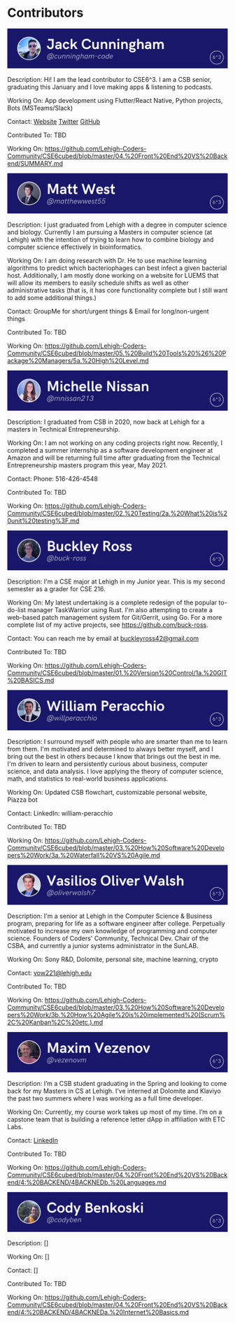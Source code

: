 # Contributors

![John Cunningham](https://raw.githubusercontent.com/Lehigh-Coders-Community/CSE6cubed/master/FILES/profilephotos/1.png)

Description: Hi! I am the lead contributor to CSE6^3. I am a CSB senior, graduating this January and I love making apps & listening to podcasts.

Working On: App development using Flutter/React Native, Python projects, Bots (MSTeams/Slack)

Contact: [Website](www.johncunnigham.co) [Twitter](https://twitter.com/cunningham_code) [GitHub](https://github.com/cunningham-code)

Contributed To: TBD

Working On: https://github.com/Lehigh-Coders-Community/CSE6cubed/blob/master/04.%20Front%20End%20VS%20Backend/SUMMARY.md

![Matt West](https://raw.githubusercontent.com/Lehigh-Coders-Community/CSE6cubed/master/FILES/profilephotos/4.png)

Description: I just graduated from Lehigh with a degree in computer science and biology. Currently I am pursuing a Masters in computer science (at Lehigh) with the intention of trying to learn how to combine biology and computer science effectively in bioinformatics.

Working On: I am doing research with Dr. He to use machine learning algorithms to predict which bacteriophages can best infect a given bacterial host. Additionally, I am mostly done working on a website for LUEMS that will allow its members to easily schedule shifts as well as other administrative tasks (that is, it has core functionality complete but I still want to add some additional things.)

Contact: GroupMe for short/urgent things & Email for long/non-urgent things

Contributed To: TBD

Working On: https://github.com/Lehigh-Coders-Community/CSE6cubed/blob/master/05.%20Build%20Tools%20%26%20Package%20Managers/5a.%20High%20Level.md

![Michelle Nissan](https://raw.githubusercontent.com/Lehigh-Coders-Community/CSE6cubed/master/FILES/profilephotos/3.png)

Description: I graduated from CSB in 2020, now back at Lehigh for a masters in Technical Entrepreneurship.

Working On: I am not working on any coding projects right now. Recently, I completed a summer internship as a software development engineer at Amazon and will be returning full time after graduating from the Technical Entrepreneurship masters program this year, May 2021.

Contact: Phone: 516-426-4548

Contributed To: TBD

Working On: https://github.com/Lehigh-Coders-Community/CSE6cubed/blob/master/02.%20Testing/2a.%20What%20is%20unit%20testing%3F.md

![Buckley Ross](https://raw.githubusercontent.com/Lehigh-Coders-Community/CSE6cubed/master/FILES/profilephotos/2.png)

Description: I'm a CSE major at Lehigh in my Junior year. This is my second semester as a grader for CSE 216.

Working On: My latest undertaking is a complete redesign of the popular to-do-list manager TaskWarrior using Rust. I'm also attempting to create a web-based patch management system for Git/Gerrit, using Go. For a more complete list of my active projects, see https://github.com/buck-ross.

Contact: You can reach me by email at buckleyross42@gmail.com

Contributed To: TBD

Working On: https://github.com/Lehigh-Coders-Community/CSE6cubed/blob/master/01.%20Version%20Control/1a.%20GIT%20BASICS.md

![William Peracchio](https://raw.githubusercontent.com/Lehigh-Coders-Community/CSE6cubed/master/FILES/profilephotos/5.png)

Description: I surround myself with people who are smarter than me to learn from them. I'm motivated and determined to always better myself, and I bring out the best in others because I know that brings out the best in me. I'm driven to learn and persistently curious about business, computer science, and data analysis. I love applying the theory of computer science, math, and statistics to real-world business applications.

Working On: Updated CSB flowchart, customizable personal website, Piazza bot

Contact: LinkedIn: william-peracchio

Contributed To: TBD

Working On: https://github.com/Lehigh-Coders-Community/CSE6cubed/blob/master/03.%20How%20Software%20Developers%20Work/3a.%20Waterfall%20VS%20Agile.md

![Vasilios Oliver Walsh](https://raw.githubusercontent.com/Lehigh-Coders-Community/CSE6cubed/master/FILES/profilephotos/6.png)

Description: I'm a senior at Lehigh in the Computer Science & Business program, preparing for life as a software engineer after college. Perpetually motivated to increase my own knowledge of programming and computer science. Founders of Coders' Community, Technical Dev. Chair of the CSBA, and currently a junior systems administrator in the SunLAB.

Working On: Sony R&D, Dolomite, personal site, machine learning, crypto

Contact: vow221@lehigh.edu

Contributed To: TBD

Working On: https://github.com/Lehigh-Coders-Community/CSE6cubed/blob/master/03.%20How%20Software%20Developers%20Work/3b.%20How%20Agile%20is%20implemented%20(Scrum%2C%20Kanban%2C%20etc.).md

![Maxim Vezenov](https://raw.githubusercontent.com/Lehigh-Coders-Community/CSE6cubed/master/FILES/profilephotos/8.png)

Description: I’m a CSB student graduating in the Spring and looking to come back for my Masters in CS at Lehigh. I’ve interned at Dolomite and Klaviyo the past two summers where I was working as a full time developer.

Working On: Currently, my course work takes up most of my time. I’m on a capstone team that is building a reference letter dApp in affiliation with ETC Labs.

Contact: [LinkedIn](https://www.linkedin.com/in/maxim-vezenov/)

Contributed To: TBD

Working On: https://github.com/Lehigh-Coders-Community/CSE6cubed/blob/master/04.%20Front%20End%20VS%20Backend/4:%20BACKEND/4BACKNEDb.%20Languages.md

![Cody Benkoski](https://raw.githubusercontent.com/Lehigh-Coders-Community/CSE6cubed/master/FILES/profilephotos/7.png)

Description: []

Working On: []

Contact: []

Contributed To: TBD

Working On: https://github.com/Lehigh-Coders-Community/CSE6cubed/blob/master/04.%20Front%20End%20VS%20Backend/4:%20BACKEND/4BACKNEDa.%20Internet%20Basics.md
